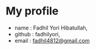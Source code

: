 # My profile

* name : Fadhil Yori Hibatullah,
* github : fadhilyori,
* email : fadhil4812@gmail.com
